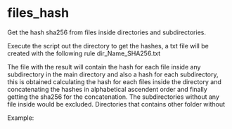# files_hash
Get the hash sha256 from files inside directories and subdirectories.

Execute the script out the directory to get the hashes, a txt file will be created with the following rule dir_Name_SHA256.txt

The file with the result will contain the hash for each file inside any subdirectory in the main directory and also a hash for each subdirectory, this is obtained calculating the hash for each files inside the directory and concatenating the hashes in alphabetical ascendent order and finally getting the sha256 for the concatenation. The subdirectories without any file inside would be excluded. Directories that contains other folder without

Example:
